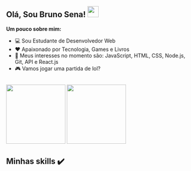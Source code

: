 ## Olá, Sou Bruno Sena! <img src="https://raw.githubusercontent.com/MartinHeinz/MartinHeinz/master/wave.gif" width="30px">

**Um pouco sobre mim:**
- 💻 Sou Estudante de Desenvolvedor Web
- ❤️ Apaixonado por Tecnologia, Games e Livros
- 🎯  Meus interesses no momento são: JavaScript, HTML, CSS, Node.js, Git, API e React.js
- 🎮 Vamos jogar uma partida de lol? 

##
  <a href="https://github.com/Bruninho-ss1"><img height="160em" src="https://github-readme-stats.vercel.app/api?username=Bruninho-ss1&show_icons=true&count_private=true&theme=react&hide_border=true&bg_color=0D1117"/></a>
  <a href="https://github.com/Bruninho-ss1"><img height="160em" src="https://github-readme-stats.vercel.app/api/top-langs/?username=Bruninho-ss1&langs_count=8&count_private=true&layout=compact&theme=react&hide_border=true&bg_color=0D1117"/></a>
  <br/>
 ## Minhas skills ✔️
 
 
 
 
  


